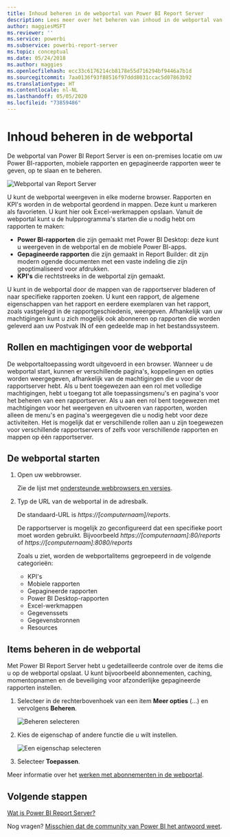```yaml
---
title: Inhoud beheren in de webportal van Power BI Report Server
description: Lees meer over het beheren van inhoud in de webportal van Power BI Report Server.
author: maggiesMSFT
ms.reviewer: ''
ms.service: powerbi
ms.subservice: powerbi-report-server
ms.topic: conceptual
ms.date: 05/24/2018
ms.author: maggies
ms.openlocfilehash: ecc33c6176214cb8178e55d716294bf9446a7b1d
ms.sourcegitcommit: 7aa0136f93f88516f97ddd8031ccac5d07863b92
ms.translationtype: HT
ms.contentlocale: nl-NL
ms.lasthandoff: 05/05/2020
ms.locfileid: "73859486"
---
```

# <a name="manage-content-in-the-web-portal"></a>Inhoud beheren in de webportal 
De webportal van Power BI Report Server is een on-premises locatie om uw Power BI-rapporten, mobiele rapporten en gepagineerde rapporten weer te geven, op te slaan en te beheren.

![Webportal van Report Server](media/getting-around/report-server-web-portal.png)

U kunt de webportal weergeven in elke moderne browser. Rapporten en KPI's worden in de webportal geordend in mappen. Deze kunt u markeren als favorieten. U kunt hier ook Excel-werkmappen opslaan. Vanuit de webportal kunt u de hulpprogramma's starten die u nodig hebt om rapporten te maken:

* **Power BI-rapporten** die zijn gemaakt met Power BI Desktop: deze kunt u weergeven in de webportal en de mobiele Power BI-apps.
* **Gepagineerde rapporten** die zijn gemaakt in Report Builder: dit zijn modern ogende documenten met een vaste indeling die zijn geoptimaliseerd voor afdrukken.
* **KPI's** die rechtstreeks in de webportal zijn gemaakt.

U kunt in de webportal door de mappen van de rapportserver bladeren of naar specifieke rapporten zoeken. U kunt een rapport, de algemene eigenschappen van het rapport en eerdere exemplaren van het rapport, zoals vastgelegd in de rapportgeschiedenis, weergeven. Afhankelijk van uw machtigingen kunt u zich mogelijk ook abonneren op rapporten die worden geleverd aan uw Postvak IN of een gedeelde map in het bestandssysteem.

## <a name="web-portal-roles-and-permissions"></a>Rollen en machtigingen voor de webportal
De webportaltoepassing wordt uitgevoerd in een browser. Wanneer u de webportal start, kunnen er verschillende pagina's, koppelingen en opties worden weergegeven, afhankelijk van de machtigingen die u voor de rapportserver hebt. Als u bent toegewezen aan een rol met volledige machtigingen, hebt u toegang tot alle toepassingsmenu's en pagina's voor het beheren van een rapportserver. Als u aan een rol bent toegewezen met machtigingen voor het weergeven en uitvoeren van rapporten, worden alleen de menu's en pagina's weergegeven die u nodig hebt voor deze activiteiten. Het is mogelijk dat er verschillende rollen aan u zijn toegewezen voor verschillende rapportservers of zelfs voor verschillende rapporten en mappen op één rapportserver.

## <a name="start-the-web-portal"></a>De webportal starten
1. Open uw webbrowser.
   
    Zie de lijst met [ondersteunde webbrowsers en versies](browser-support.md).
2. Typ de URL van de webportal in de adresbalk.
   
    De standaard-URL is <em>https://[computernaam]/reports</em>.
   
    De rapportserver is mogelijk zo geconfigureerd dat een specifieke poort moet worden gebruikt. Bijvoorbeeld <em>https://[computernaam]:80/reports</em> of <em>https://[computernaam]:8080/reports</em>
   
    Zoals u ziet, worden de webportalitems gegroepeerd in de volgende categorieën:
   
   * KPI's
   * Mobiele rapporten
   * Gepagineerde rapporten
   * Power BI Desktop-rapporten
   * Excel-werkmappen
   * Gegevenssets
   * Gegevensbronnen
   * Resources

## <a name="manage-items-in-the-web-portal"></a>Items beheren in de webportal
Met Power BI Report Server hebt u gedetailleerde controle over de items die u op de webportal opslaat. U kunt bijvoorbeeld abonnementen, caching, momentopnamen en de beveiliging voor afzonderlijke gepagineerde rapporten instellen.

1. Selecteer in de rechterbovenhoek van een item **Meer opties** (...) en vervolgens **Beheren**.
   
    ![Beheren selecteren](media/getting-around/report-server-web-portal-manage-ellipsis.png)
2. Kies de eigenschap of andere functie die u wilt instellen.
   
    ![Een eigenschap selecteren](media/getting-around/report-server-web-portal-manage-properties.png)
3. Selecteer **Toepassen**.

Meer informatie over het [werken met abonnementen in de webportal](https://docs.microsoft.com/sql/reporting-services/working-with-subscriptions-web-portal).

## <a name="next-steps"></a>Volgende stappen
[Wat is Power BI Report Server?](get-started.md)

Nog vragen? [Misschien dat de community van Power BI het antwoord weet](https://community.powerbi.com/).

